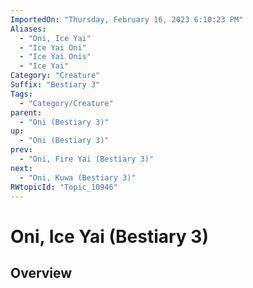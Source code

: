 ```yaml
---
ImportedOn: "Thursday, February 16, 2023 6:10:23 PM"
Aliases:
  - "Oni, Ice Yai"
  - "Ice Yai Oni"
  - "Ice Yai Onis"
  - "Ice Yai"
Category: "Creature"
Suffix: "Bestiary 3"
Tags:
  - "Category/Creature"
parent:
  - "Oni (Bestiary 3)"
up:
  - "Oni (Bestiary 3)"
prev:
  - "Oni, Fire Yai (Bestiary 3)"
next:
  - "Oni, Kuwa (Bestiary 3)"
RWtopicId: "Topic_10946"
---
```

# Oni, Ice Yai (Bestiary 3)
## Overview
